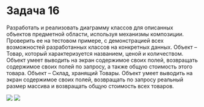 # Задача 16
Разработать и реализовать диаграмму классов для описанных объектов предметной области, используя механизмы композиции. Проверить ее на тестовом примере, с демонстрацией всех возможностей разработанных классов на конкретных данных.
Объект – Товар, который характеризуется названием, ценой и количеством. Объект умеет выводить на экран содержимое своих полей, возвращать содержимое своих полей по запросу, а также общую стоимость этого товара.
Объект – Склад, хранящий Товары. Объект умеет выводить на экран содержимое своих полей, возвращать по запросу реальный размер массива и возвращать общую стоимость всех товаров.

![](http://dl2.joxi.net/drive/2016/06/25/0007/2363/473403/03/12a7ed303c.jpg)
![](http://dl1.joxi.net/drive/2016/06/25/0007/2363/473403/03/b0dd7173eb.jpg)